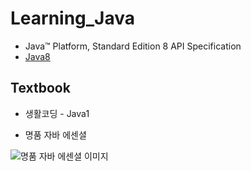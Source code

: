 # Learning_Java

- Java™ Platform, Standard Edition 8 API Specification
- [Java8](https://docs.oracle.com/javase/8/docs/api/)

## Textbook
- 생활코딩 - Java1

- 명품 자바 에센셜

![명품 자바 에센셜 이미지](https://bookthumb-phinf.pstatic.net/cover/138/450/13845094.jpg?type=m140&udate=20210513)
